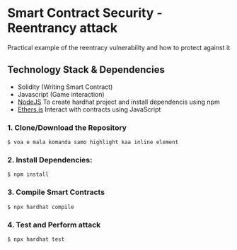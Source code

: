 # Smart Contract Security - Reentrancy attack
Practical example of the reentracy vulnerability and how to protect against it

## Technology Stack & Dependencies

- Solidity (Writing Smart Contract)
- Javascript (Game interaction)
- [NodeJS](https://nodejs.org/en/) To create hardhat project and install dependencis using npm
- [Ethers.js](https://docs.ethers.io/v5/) Interact with contracts using JavaScript


### 1. Clone/Download the Repository

`$ voa e mala komanda samo highlight kaa inline element`

### 2. Install Dependencies:
```
$ npm install
```

### 3. Compile Smart Contracts
```
$ npx hardhat compile
```

### 4. Test and Perform attack
```
$ npx hardhat test
```